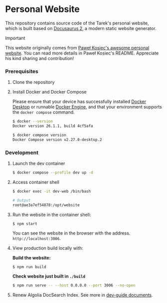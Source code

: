# Personal Website

This repository contains source code of the Tarek's personal website, which is built based on [Docusaurus 2](https://docusaurus.io/), a modern static website generator.

> [!IMPORTANT]
> This website originally comes from [Paweł Kosiec's awesome personal website](https://github.com/pkosiec/website). You can read more details in Paweł Kosiec's README. Appreciate his kind sharing and contribution!

### Prerequisites

1. Clone the repository

2. Install Docker and Docker Compose

    Please ensure that your device has successfully installed [Docker Desktop](https://www.docker.com/products/docker-desktop) or runnable [Docker Engine](https://docs.docker.com/engine/install/), and that your environment supports the `docker compose` command.

    ```bash
    $ docker --version
    Docker version 26.1.1, build 4cf5afa

    $ docker compose version
    Docker Compose version v2.27.0-desktop.2
    ```

### Development

1. Launch the dev container

    ```bash
    $ docker compose --profile dev up -d
    ```

2. Access  container shell

    ```bash
    $ docker exec -it dev-web /bin/bash

    # Output
    root@ae3a7ef54878:/opt/website
    ```

3. Run the website in the container shell:

    ```bash
    $ npm start
    ```
    You can see the website in the browser with the address. `http://localhost:3006`.

4. View production build locally with:

    **Build the website:**
    
    ```
    $ npm run build
    ```
    
    **Check website just built in `./build`**

    ```bash
    $ npm run serve -- --host 0.0.0.0 --port 3006 --no-open
    ```

5. Renew Algolia DocSearch Index. See more in [dev-guide documents](./docs/Dev-Guide/renew-algolia-docsearch-index.mdx).
